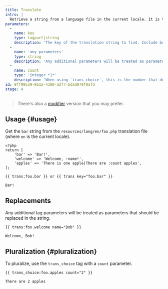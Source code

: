 ```yaml
---
title: Translate
intro: |
  Retrieve a string from a language file in the current locale. It is the equivalent of the [trans and trans_choice methods](https://laravel.com/docs/6.x/localization) provided by Laravel.
parameters:
  -
    name: key
    type: tagpart|string
    description: 'The key of the translation string to find. Include both the filename and string key delimited with dots. Can be used as a tag part or a `key` parameter. If your key contains a namespace, you should use the key parameter instead of the tag part.'
  -
    name: 'any parameters'
    type: string
    description: 'Any additional parameters will be treated as parameters that should be replaced in the string.'
  -
    name: count
    type: 'integer *1*'
    description: 'When using `trans_choice`, this is the number that defines the pluralization.'
id: 8ff99539-8b1a-4380-adf7-bdad979f8afd
stage: 4
---
```


> There's also a [modifier](/modifiers/trans) version that you may prefer.

## Usage {#usage}

Get the `bar` string from the `resources/lang/en/foo.php` translation file (where `en` is the current locale).

``` .language-php
<?php
return [
    'bar' => 'Bar!',
    'welcome' => 'Welcome, :name!',
    'apples' => 'There is one apple|There are :count apples',
];
```

```
{{ trans:foo.bar }} or {{ trans key="foo.bar" }}
```

``` .language-output
Bar!
```

## Replacements

Any additional tag parameters will be treated as parameters that should be replaced in the string. 

```
{{ trans:foo.welcome name="Bob" }}
```

``` .language-output
Welcome, Bob!
```

## Pluralization {#pluralization}

To pluralize, use the `trans_choice` tag with a `count` parameter.

```
{{ trans_choice:foo.apples count="2" }}
```

``` .language-output
There are 2 apples
```
